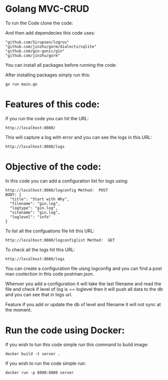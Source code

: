 # Golang MVC-CRUD

To run the Code clone the code:

And then add dependecies this code uses:

	"github.com/Sirupsen/logrus" 
	"github.com/jinzhu/gorm/dialects/sqlite"
  	"github.com/gin-gonic/gin" 
  	"github.com/jinzhu/gorm"
	
You can install all packages before running the code:

After installing packages simply run this:

	go run main.go
 
 
 # Features of this code:
 
 If you run the code you can hit the URL:
 
 	http://localhost:8080/

This will capture a log with error and you can see the logs in this URL:

	http://localhost:8080/logs
	


 # Objective of the code:
 
 In this code you can add a configuration list for logs using:

	http://localhost:8080/logconfig Method:  POST
	BODY: {
	  "title": "Start with Why",
	  "filename": "gin.log",
	  "logtype": "gin.log",
	  "sitename": "gin.log",
	  "loglevel": "info"
	}
 
To list all the confguations file hit this URL:

	http://localhost:8080/logconfiglist Method:  GET

To check all the logs hit this URL:

	http://localhost:8080/logs
	
You can create a configuration file uisng logconfig and you can find a post man coolection in this code postman.json.

Whenver you add a configuration it will take the last filename and read the file and check if level of log is == loglevel then it will push all data to the db and you can see that in logs url.

Feature if you add or update the db of level and filename it will not sync at the moment. 

# Run the code using Docker:

If you wish to tun this code simple run this command to build image:

	docker build -t server .


If you wish to run the code simple run:

	docker run -p 8090:8080 server



